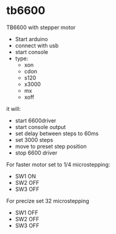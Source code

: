 # tb6600
TB6600 with stepper motor


-  Start arduino
-  connect with usb
-  start console
-  type:
    *  xon
    *  cdon
    *  s120
    *  x3000
    *  mx
    *  xoff



it will:
-  start 6600driver
-  start console output
-  set delay between steps to 60ms
-  set 3000 steps
-  move to preset step position
-  stop 6600 driver

For faster motor set to 1/4 microstepping: 
-  SW1 ON
-  SW2 OFF
-  SW3 OFF

For precize set 32 microstepping
-  SW1 OFF
-  SW2 OFF
-  SW3 OFF
